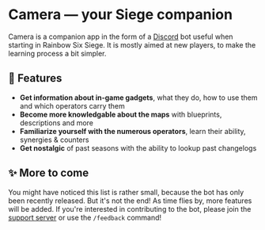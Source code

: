 # Camera — your Siege companion
Camera is a companion app in the form of a [Discord](https://discord.com) bot useful when starting in Rainbow Six Siege. It is mostly aimed at new players, to make the learning process a bit simpler.

## 🚀 Features
- **Get information about in-game gadgets**, what they do, how to use them and which operators carry them
- **Become more knowledgable about the maps** with blueprints, descriptions and more
- **Familiarize yourself with the numerous operators**, learn their ability, synergies & counters
- **Get nostalgic** of past seasons with the ability to lookup past changelogs

## ✨ More to come
You might have noticed this list is rather small, because the bot has only been recently released. But it's not the end! As time flies by, more features will be added. If you're interested in contributing to the bot, please join the [support server](https://suspense.is-a.dev/support) or use the `/feedback` command! 
